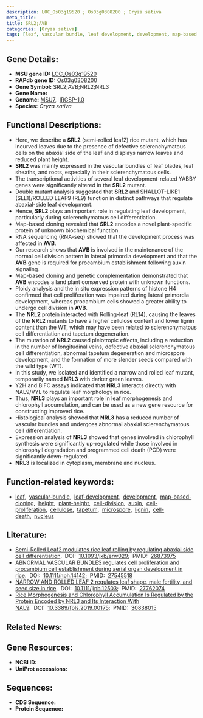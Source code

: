 ```yaml
---
description: LOC_Os03g19520 ; Os03g0308200 ; Oryza sativa
meta_title:
title: SRL2;AVB
categories: [Oryza sativa]
tags: [leaf, vascular bundle, leaf development, development, map-based cloning, height, plant height, cell division, auxin, cell proliferation, cellulose, tapetum, microspore, lignin, cell death, nucleus]
---
```


## Gene Details:
- **MSU gene ID:** [LOC_Os03g19520](http://rice.uga.edu/cgi-bin/ORF_infopage.cgi?orf=LOC_Os03g19520)  
- **RAPdb gene ID:** [Os03g0308200](https://rapdb.dna.affrc.go.jp/locus/?name=Os03g0308200)  
- **Gene Symbol:** SRL2;AVB;NRL2;NRL3
- **Gene Name:**
- **Genome:**  [MSU7](http://rice.uga.edu/),&nbsp;&nbsp;[IRGSP-1.0](https://rapdb.dna.affrc.go.jp/download/irgsp1.html)
- **Species:** *Oryza sativa*

## Functional Descriptions:
   - Here, we describe a **SRL2** (semi-rolled leaf2) rice mutant, which has incurved leaves due to the presence of defective sclerenchymatous cells on the abaxial side of the leaf and displays narrow leaves and reduced plant height.
   - **SRL2** was mainly expressed in the vascular bundles of leaf blades, leaf sheaths, and roots, especially in their sclerenchymatous cells.
   - The transcriptional activities of several leaf development-related YABBY genes were significantly altered in the **SRL2** mutant.
   - Double mutant analysis suggested that **SRL2** and SHALLOT-LIKE1 (SLL1)/ROLLED LEAF9 (RL9) function in distinct pathways that regulate abaxial-side leaf development.
   - Hence, **SRL2** plays an important role in regulating leaf development, particularly during sclerenchymatous cell differentiation.
   - Map-based cloning revealed that **SRL2** encodes a novel plant-specific protein of unknown biochemical function.
   - RNA sequencing (RNA-seq) showed that the development process was affected in **AVB**.
   - Our research shows that **AVB** is involved in the maintenance of the normal cell division pattern in lateral primordia development and that the **AVB** gene is required for procambium establishment following auxin signaling.
   - Map-based cloning and genetic complementation demonstrated that **AVB** encodes a land plant conserved protein with unknown functions.
   - Ploidy analysis and the in situ expression patterns of histone H4 confirmed that cell proliferation was impaired during lateral primordia development, whereas procambium cells showed a greater ability to undergo cell division in **AVB**.
   - The **NRL2** protein interacted with Rolling-leaf (RL14), causing the leaves of the **NRL2** mutants to have a higher cellulose content and lower lignin content than the WT, which may have been related to sclerenchymatous cell differentiation and tapetum degeneration.
   - The mutation of **NRL2** caused pleiotropic effects, including a reduction in the number of longitudinal veins, defective abaxial sclerenchymatous cell differentiation, abnormal tapetum degeneration and microspore development, and the formation of more slender seeds compared with the wild type (WT).
   - In this study, we isolated and identified a narrow and rolled leaf mutant, temporarily named **NRL3** with darker green leaves.
   - Y2H and BIFC assays indicated that **NRL3** interacts directly with NAL9/VYL to regulate leaf morphology in rice.
   - Thus, **NRL3** plays an important role in leaf morphogenesis and chlorophyll accumulation, and can be used as a new gene resource for constructing improved rice.
   - Histological analysis showed that **NRL3** has a reduced number of vascular bundles and undergoes abnormal abaxial sclerenchymatous cell differentiation.
   - Expression analysis of **NRL3** showed that genes involved in chlorophyll synthesis were significantly up-regulated while those involved in chlorophyll degradation and programmed cell death (PCD) were significantly down-regulated.
   - **NRL3** is localized in cytoplasm, membrane and nucleus.

## Function-related keywords:
   - [leaf](/tags/leaf/),&nbsp;&nbsp;[vascular-bundle](/tags/vascular-bundle/),&nbsp;&nbsp;[leaf-development](/tags/leaf-development/),&nbsp;&nbsp;[development](/tags/development/),&nbsp;&nbsp;[map-based-cloning](/tags/map-based-cloning/),&nbsp;&nbsp;[height](/tags/height/),&nbsp;&nbsp;[plant-height](/tags/plant-height/),&nbsp;&nbsp;[cell-division](/tags/cell-division/),&nbsp;&nbsp;[auxin](/tags/auxin/),&nbsp;&nbsp;[cell-proliferation](/tags/cell-proliferation/),&nbsp;&nbsp;[cellulose](/tags/cellulose/),&nbsp;&nbsp;[tapetum](/tags/tapetum/),&nbsp;&nbsp;[microspore](/tags/microspore/),&nbsp;&nbsp;[lignin](/tags/lignin/),&nbsp;&nbsp;[cell-death](/tags/cell-death/),&nbsp;&nbsp;[nucleus](/tags/nucleus/)

## Literature:
   - [Semi-Rolled Leaf2 modulates rice leaf rolling by regulating abaxial side cell differentiation](https://www.doi.org/10.1093/jxb/erw029).&nbsp;&nbsp;DOI:&nbsp;&nbsp;[10.1093/jxb/erw029](https://www.doi.org/10.1093/jxb/erw029);&nbsp;&nbsp;PMID:&nbsp;&nbsp;[26873975](https://pubmed.ncbi.nlm.nih.gov/26873975/)
   - [ABNORMAL VASCULAR BUNDLES regulates cell proliferation and procambium cell establishment during aerial organ development in rice](https://www.doi.org/10.1111/nph.14142).&nbsp;&nbsp;DOI:&nbsp;&nbsp;[10.1111/nph.14142](https://www.doi.org/10.1111/nph.14142);&nbsp;&nbsp;PMID:&nbsp;&nbsp;[27545518](https://pubmed.ncbi.nlm.nih.gov/27545518/)
   - [NARROW AND ROLLED LEAF 2 regulates leaf shape, male fertility, and seed size in rice](https://www.doi.org/10.1111/jipb.12503).&nbsp;&nbsp;DOI:&nbsp;&nbsp;[10.1111/jipb.12503](https://www.doi.org/10.1111/jipb.12503);&nbsp;&nbsp;PMID:&nbsp;&nbsp;[27762074](https://pubmed.ncbi.nlm.nih.gov/27762074/)
   - [Rice Morphogenesis and Chlorophyll Accumulation Is Regulated by the Protein Encoded by NRL3 and Its Interaction With NAL9](https://www.doi.org/10.3389/fpls.2019.00175).&nbsp;&nbsp;DOI:&nbsp;&nbsp;[10.3389/fpls.2019.00175](https://www.doi.org/10.3389/fpls.2019.00175);&nbsp;&nbsp;PMID:&nbsp;&nbsp;[30838015](https://pubmed.ncbi.nlm.nih.gov/30838015/)

## Related News:

## Gene Resources:
- **NCBI ID:**  []()
- **UniProt accessions:** [](https://www.uniprot.org/uniprotkb//entry)

## Sequences:
- **CDS Sequence:**
- **Protein Sequence:**
